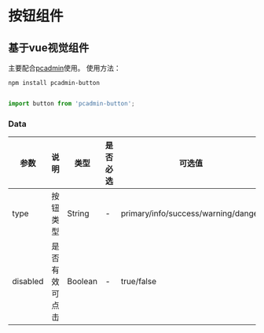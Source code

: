# 按钮组件

## 基于vue视觉组件

主要配合[pcadmin](https://github.com/ksc-fx/pcadmin)使用。
使用方法：
```
npm install pcadmin-button
```

```javascript

import button from 'pcadmin-button';

```

### Data
| 参数      | 说明          | 类型      | 是否必选                           | 可选值  | 默认值  |
|---------- |-------------- |---------- |--------------------------------  |-------- |-------- |
| type | 按钮类型 | String | - | primary/info/success/warning/danger | primary |
| disabled | 是否有效可点击 | Boolean | - | true/false | true |
